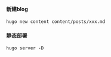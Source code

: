 #### 新建blog

```shell
hugo new content content/posts/xxx.md
```

#### 静态部署

```shell
hugo server -D
```